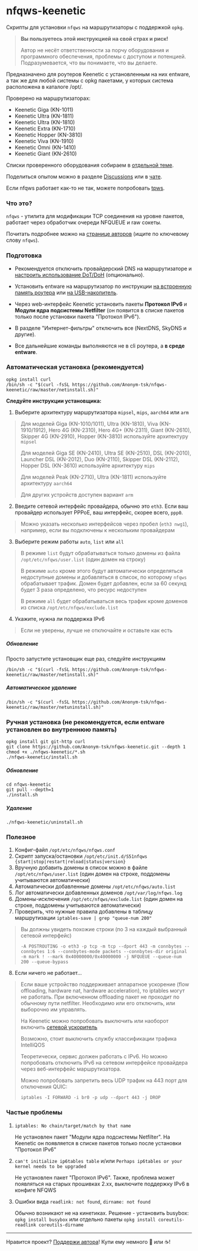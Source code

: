 # nfqws-keenetic

Скрипты для установки `nfqws` на маршрутизаторы с поддержкой `opkg`.

> **Вы пользуетесь этой инструкцией на свой страх и риск!**
> 
> Автор не несёт ответственности за порчу оборудования и программного обеспечения, проблемы с доступом и потенцией.
> Подразумевается, что вы понимаете, что вы делаете.

Предназначено для роутеров Keenetic с установленным на них entware, а так же для любой системы с opkg пакетами, у которых система расположена в каталоге /opt/.

Проверено на маршрутизаторах:

- Keenetic Giga (KN-1011)
- Keenetic Ultra (KN-1811)
- Keenetic Ultra (KN-1810)
- Keenetic Extra (KN-1710)
- Keenetic Hopper (KN-3810)
- Keenetic Viva (KN-1910)
- Keenetic Omni (KN-1410)
- Keenetic Giant (KN-2610)

Списки проверенного оборудования собираем в [отдельной теме](https://github.com/Anonym-tsk/nfqws-keenetic/discussions/1).

Поделиться опытом можно в разделе [Discussions](https://github.com/Anonym-tsk/nfqws-keenetic/discussions) или в [чате](https://t.me/nfqws).

Если nfqws работает как-то не так, можете попробовать [tpws](https://github.com/Anonym-tsk/tpws-keenetic).

### Что это?

`nfqws` - утилита для модификации TCP соединения на уровне пакетов, работает через обработчик очереди NFQUEUE и raw сокеты.

Почитать подробнее можно на [странице авторов](https://github.com/bol-van/zapret) (ищите по ключевому слову `nfqws`).

### Подготовка

- Рекомендуется отключить провайдерский DNS на маршрутизаторе и [настроить использование DoT/DoH](https://help.keenetic.com/hc/ru/articles/360007687159) (опционально).

- Установить entware на маршрутизатор по инструкции [на встроенную память роутера](https://help.keenetic.com/hc/ru/articles/360021888880) или [на USB-накопитель](https://help.keenetic.com/hc/ru/articles/360021214160).

- Через web-интерфейс Keenetic установить пакеты **Протокол IPv6** и **Модули ядра подсистемы Netfilter** (он появится в списке пакетов только после установки пакета "Протокол IPv6").

- В разделе "Интернет-фильтры" отключить все (NextDNS, SkyDNS и другие).

- Все дальнейшие команды выполняются не в cli роутера, а **в среде entware**.

### Автоматическая установка (рекомендуется)

```
opkg install curl
/bin/sh -c "$(curl -fsSL https://github.com/Anonym-tsk/nfqws-keenetic/raw/master/netinstall.sh)"
```

**Следуйте инструкции установщика:**

1. Выберите архитектуру маршрутизатора `mipsel`, `mips`, `aarch64` или `arm`
> Для моделей Giga (KN-1010/1011), Ultra (KN-1810), Viva (KN-1910/1912), Hero 4G (KN-2310), Hero 4G+ (KN-2311), Giant (KN-2610), Skipper 4G (KN-2910), Hopper (KN-3810) используйте архитектуру `mipsel`
>
> Для моделей Giga SE (KN-2410), Ultra SE (KN-2510), DSL (KN-2010), Launcher DSL (KN-2012), Duo (KN-2110), Skipper DSL (KN-2112), Hopper DSL (KN-3610) используйте архитектуру `mips`
>
> Для моделей Peak (KN-2710), Ultra (KN-1811) используйте архитектуру `aarch64`
> 
> Для других устройств доступен вариант `arm`
2. Введите сетевой интерфейс провайдера, обычно это `eth3`. Если ваш провайдер использует PPPoE, ваш интерфейс, скорее всего, `ppp0`.
> Можно указать несколько интерфейсов через пробел (`eth3 nwg1`), например, если вы подключены к нескольким провайдерам
3. Выберите режим работы `auto`, `list` или `all`
> В режиме `list` будут обрабатываться только домены из файла `/opt/etc/nfqws/user.list` (один домен на строку)
>
> В режиме `auto` кроме этого будут автоматически определяться недоступные домены и добавляться в список, по которому `nfqws` обрабатывает трафик. Домен будет добавлен, если за 60 секунд будет 3 раза определено, что ресурс недоступен
>
> В режиме `all` будет обрабатываться весь трафик кроме доменов из списка `/opt/etc/nfqws/exclude.list`
4. Укажите, нужна ли поддержка IPv6
> Если не уверены, лучше не отключайте и оставьте как есть

##### Обновление

Просто запустите установщик еще раз, следуйте инструкциям

```
/bin/sh -c "$(curl -fsSL https://github.com/Anonym-tsk/nfqws-keenetic/raw/master/netinstall.sh)"
```

##### Автоматическое удаление

```
/bin/sh -c "$(curl -fsSL https://github.com/Anonym-tsk/nfqws-keenetic/raw/master/netuninstall.sh)"
```

### Ручная установка (не рекомендуется, если entware установлен во внутреннюю память)

```
opkg install git git-http curl
git clone https://github.com/Anonym-tsk/nfqws-keenetic.git --depth 1
chmod +x ./nfqws-keenetic/*.sh
./nfqws-keenetic/install.sh
```

##### Обновление

```
cd nfqws-keenetic
git pull --depth=1
./install.sh
```

##### Удаление

```
./nfqws-keenetic/uninstall.sh
```

### Полезное

1. Конфиг-файл `/opt/etc/nfqws/nfqws.conf`
2. Скрипт запуска/остановки `/opt/etc/init.d/S51nfqws {start|stop|restart|reload|status|version}`
3. Вручную добавить домены в список можно в файле `/opt/etc/nfqws/user.list` (один домен на строке, поддомены учитываются автоматически)
4. Автоматически добавленные домены `/opt/etc/nfqws/auto.list`
5. Лог автоматически добавленных доменов `/opt/var/log/nfqws.log`
6. Домены-исключения `/opt/etc/nfqws/exclude.list` (один домен на строке, поддомены учитываются автоматически)
7. Проверить, что нужные правила добавлены в таблицу маршрутизации `iptables-save | grep "queue-num 200"`
> Вы должны увидеть похожие строки (по 3 на каждый выбранный сетевой интерфейс)
> ```
> -A POSTROUTING -o eth3 -p tcp -m tcp --dport 443 -m connbytes --connbytes 1:6 --connbytes-mode packets --connbytes-dir original -m mark ! --mark 0x40000000/0x40000000 -j NFQUEUE --queue-num 200 --queue-bypass
> ```
8. Если ничего не работает...
> Если ваше устройство поддерживает аппаратное ускорение (flow offloading, hardware nat, hardware acceleration), то iptables могут не работать.
> При включенном offloading пакет не проходит по обычному пути netfilter.
> Необходимо или его отключить, или выборочно им управлять.
>
> На Keenetic можно попробовать выключить или наоборот включить [сетевой ускоритель](https://help.keenetic.com/hc/ru/articles/214470905)
> 
> Возможно, стоит выключить службу классификации трафика IntelliQOS
> 
> Теоретически, сервис должен работать с IPv6.
> Но можно попробовать отключить IPv6 на сетевом интерфейсе провайдера через веб-интерфейс маршрутизатора.
> 
> Можно попробовать запретить весь UDP трафик на 443 порт для отключения QUIC:
> ```
> iptables -I FORWARD -i br0 -p udp --dport 443 -j DROP
> ```

### Частые проблемы
1. `iptables: No chain/target/match by that name`

    Не установлен пакет "Модули ядра подсистемы Netfilter". На Keenetic он появляется в списке пакетов только после установки "Протокол IPv6"
2. `can't initialize ip6tables table` и/или `Perhaps ip6tables or your kernel needs to be upgraded`

    Не установлен пакет "Протокол IPv6". Также, проблема может появляться на старых прошивках 2.xx, выключите поддержку IPv6 в конфиге NFQWS
3. Ошибки вида `readlink: not found`, `dirname: not found`

   Обычно возникают не на кинетиках. Решение - установить busybox: `opkg install busybox` или отдельно пакеты `opkg install coreutils-readlink coreutils-dirname`

---

Нравится проект? [Поддержи автора](https://yoomoney.ru/to/410019180291197)! Купи ему немного :beers: или :coffee:!

